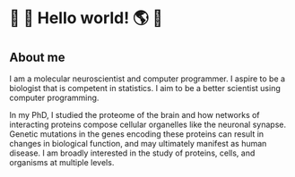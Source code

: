 # :goat: :mount_fuji: Hello world! :earth_americas: :ocean:

## About me

I am a molecular neuroscientist and computer programmer. I aspire to be a
biologist that is competent in statistics. I aim to be a better scientist using
computer programming.

In my PhD, I studied the proteome of the brain and how networks of interacting
proteins compose cellular organelles like the neuronal synapse.  Genetic mutations in
the genes encoding these proteins can result in changes in biological function, and
may ultimately manifest as human disease. I am broadly interested in the study of
proteins, cells, and organisms at multiple levels. 

